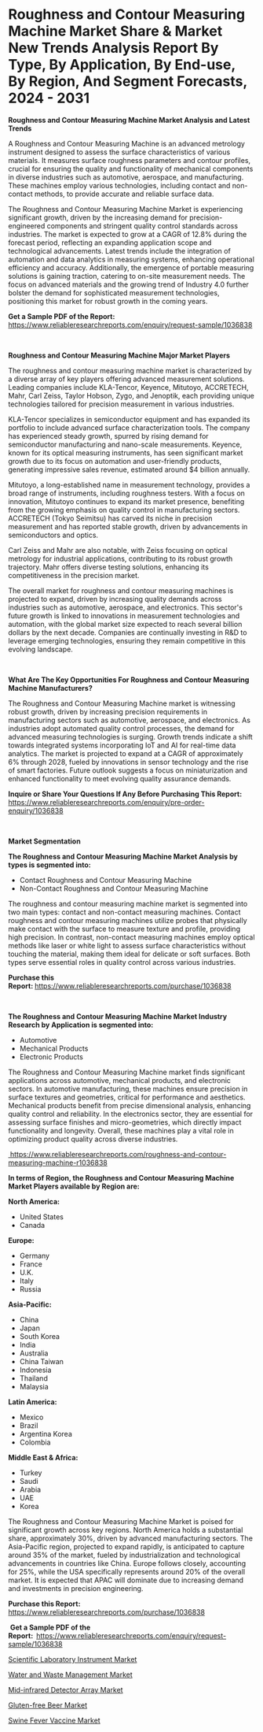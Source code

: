<p><h1>Roughness and Contour Measuring Machine Market Share & Market New Trends Analysis Report By Type, By Application, By End-use, By Region, And Segment Forecasts, 2024 - 2031</h1></p><p><strong>Roughness and Contour Measuring Machine Market Analysis and Latest Trends</strong></p>
<p><p>A Roughness and Contour Measuring Machine is an advanced metrology instrument designed to assess the surface characteristics of various materials. It measures surface roughness parameters and contour profiles, crucial for ensuring the quality and functionality of mechanical components in diverse industries such as automotive, aerospace, and manufacturing. These machines employ various technologies, including contact and non-contact methods, to provide accurate and reliable surface data.</p><p>The Roughness and Contour Measuring Machine Market is experiencing significant growth, driven by the increasing demand for precision-engineered components and stringent quality control standards across industries. The market is expected to grow at a CAGR of 12.8% during the forecast period, reflecting an expanding application scope and technological advancements. Latest trends include the integration of automation and data analytics in measuring systems, enhancing operational efficiency and accuracy. Additionally, the emergence of portable measuring solutions is gaining traction, catering to on-site measurement needs. The focus on advanced materials and the growing trend of Industry 4.0 further bolster the demand for sophisticated measurement technologies, positioning this market for robust growth in the coming years.</p></p>
<p><strong>Get a Sample PDF of the Report:&nbsp;</strong> <a href="https://www.reliableresearchreports.com/enquiry/request-sample/1036838?utm_campaign=120&utm_medium=2&utm_source=Github&utm_content=ia&utm_term=04122024&utm_id=roughness-and-contour-measuring-machine">https://www.reliableresearchreports.com/enquiry/request-sample/1036838</a></p>
<p>&nbsp;</p>
<p><strong>Roughness and Contour Measuring Machine Major Market Players</strong></p>
<p><p>The roughness and contour measuring machine market is characterized by a diverse array of key players offering advanced measurement solutions. Leading companies include KLA-Tencor, Keyence, Mitutoyo, ACCRETECH, Mahr, Carl Zeiss, Taylor Hobson, Zygo, and Jenoptik, each providing unique technologies tailored for precision measurement in various industries.</p><p>KLA-Tencor specializes in semiconductor equipment and has expanded its portfolio to include advanced surface characterization tools. The company has experienced steady growth, spurred by rising demand for semiconductor manufacturing and nano-scale measurements. Keyence, known for its optical measuring instruments, has seen significant market growth due to its focus on automation and user-friendly products, generating impressive sales revenue, estimated around $4 billion annually.</p><p>Mitutoyo, a long-established name in measurement technology, provides a broad range of instruments, including roughness testers. With a focus on innovation, Mitutoyo continues to expand its market presence, benefiting from the growing emphasis on quality control in manufacturing sectors. ACCRETECH (Tokyo Seimitsu) has carved its niche in precision measurement and has reported stable growth, driven by advancements in semiconductors and optics.</p><p>Carl Zeiss and Mahr are also notable, with Zeiss focusing on optical metrology for industrial applications, contributing to its robust growth trajectory. Mahr offers diverse testing solutions, enhancing its competitiveness in the precision market.</p><p>The overall market for roughness and contour measuring machines is projected to expand, driven by increasing quality demands across industries such as automotive, aerospace, and electronics. This sector's future growth is linked to innovations in measurement technologies and automation, with the global market size expected to reach several billion dollars by the next decade. Companies are continually investing in R&D to leverage emerging technologies, ensuring they remain competitive in this evolving landscape.</p></p>
<p>&nbsp;</p>
<p><strong>What Are The Key Opportunities For Roughness and Contour Measuring Machine Manufacturers?</strong></p>
<p><p>The Roughness and Contour Measuring Machine market is witnessing robust growth, driven by increasing precision requirements in manufacturing sectors such as automotive, aerospace, and electronics. As industries adopt automated quality control processes, the demand for advanced measuring technologies is surging. Growth trends indicate a shift towards integrated systems incorporating IoT and AI for real-time data analytics. The market is projected to expand at a CAGR of approximately 6% through 2028, fueled by innovations in sensor technology and the rise of smart factories. Future outlook suggests a focus on miniaturization and enhanced functionality to meet evolving quality assurance demands.</p></p>
<p><strong>Inquire or Share Your Questions If Any Before Purchasing This Report:</strong> <a href="https://www.reliableresearchreports.com/enquiry/pre-order-enquiry/1036838?utm_campaign=120&utm_medium=2&utm_source=Github&utm_content=ia&utm_term=04122024&utm_id=roughness-and-contour-measuring-machine">https://www.reliableresearchreports.com/enquiry/pre-order-enquiry/1036838</a></p>
<p>&nbsp;</p>
<p><strong>Market Segmentation</strong></p>
<p><strong>The Roughness and Contour Measuring Machine Market Analysis by types is segmented into:</strong></p>
<p><ul><li>Contact Roughness and Contour Measuring Machine</li><li>Non-Contact Roughness and Contour Measuring Machine</li></ul></p>
<p><p>The roughness and contour measuring machine market is segmented into two main types: contact and non-contact measuring machines. Contact roughness and contour measuring machines utilize probes that physically make contact with the surface to measure texture and profile, providing high precision. In contrast, non-contact measuring machines employ optical methods like laser or white light to assess surface characteristics without touching the material, making them ideal for delicate or soft surfaces. Both types serve essential roles in quality control across various industries.</p></p>
<p><strong>Purchase this Report:&nbsp;</strong><a href="https://www.reliableresearchreports.com/purchase/1036838?utm_campaign=120&utm_medium=2&utm_source=Github&utm_content=ia&utm_term=04122024&utm_id=roughness-and-contour-measuring-machine">https://www.reliableresearchreports.com/purchase/1036838</a></p>
<p>&nbsp;</p>
<p><strong>The Roughness and Contour Measuring Machine Market Industry Research by Application is segmented into:</strong></p>
<p><ul><li>Automotive</li><li>Mechanical Products</li><li>Electronic Products</li></ul></p>
<p><p>The Roughness and Contour Measuring Machine market finds significant applications across automotive, mechanical products, and electronic sectors. In automotive manufacturing, these machines ensure precision in surface textures and geometries, critical for performance and aesthetics. Mechanical products benefit from precise dimensional analysis, enhancing quality control and reliability. In the electronics sector, they are essential for assessing surface finishes and micro-geometries, which directly impact functionality and longevity. Overall, these machines play a vital role in optimizing product quality across diverse industries.</p></p>
<p><a href="https://www.reliableresearchreports.com/roughness-and-contour-measuring-machine-r1036838?utm_campaign=120&utm_medium=2&utm_source=Github&utm_content=ia&utm_term=04122024&utm_id=roughness-and-contour-measuring-machine">&nbsp;https://www.reliableresearchreports.com/roughness-and-contour-measuring-machine-r1036838</a></p>
<p><strong>In terms of Region, the Roughness and Contour Measuring Machine Market Players available by Region are:</strong></p>
<p>
    <p> <strong> North America: </strong>
        <ul>
            <li>United States</li>
            <li>Canada</li>
        </ul>
        </p> 
    <p> <strong> Europe: </strong>
        <ul>
            <li>Germany</li>
            <li>France</li>
            <li>U.K.</li>
            <li>Italy</li>
            <li>Russia</li>
        </ul>
        </p> 
    <p> <strong> Asia-Pacific: </strong>
        <ul>
            <li>China</li>
            <li>Japan</li>
            <li>South Korea</li>
            <li>India</li>
            <li>Australia</li>
            <li>China Taiwan</li>
            <li>Indonesia</li>
            <li>Thailand</li>
            <li>Malaysia</li>
        </ul>
        </p> 
    <p> <strong> Latin America: </strong>
        <ul>
            <li>Mexico</li>
            <li>Brazil</li>
            <li>Argentina Korea</li>
            <li>Colombia</li>
        </ul>
        </p> 
    <p> <strong> Middle East & Africa: </strong>
        <ul>
            <li>Turkey</li>
            <li>Saudi</li>
            <li>Arabia</li>
            <li>UAE</li>
            <li>Korea</li>
        </ul>
    </p>
    </p>
<p><p>The Roughness and Contour Measuring Machine Market is poised for significant growth across key regions. North America holds a substantial share, approximately 30%, driven by advanced manufacturing sectors. The Asia-Pacific region, projected to expand rapidly, is anticipated to capture around 35% of the market, fueled by industrialization and technological advancements in countries like China. Europe follows closely, accounting for 25%, while the USA specifically represents around 20% of the overall market. It is expected that APAC will dominate due to increasing demand and investments in precision engineering.</p></p>
<p><strong>Purchase this Report: </strong><a href="https://www.reliableresearchreports.com/purchase/1036838?utm_campaign=120&utm_medium=2&utm_source=Github&utm_content=ia&utm_term=04122024&utm_id=roughness-and-contour-measuring-machine">https://www.reliableresearchreports.com/purchase/1036838</a></p>
<p>&nbsp;<strong>Get a Sample PDF of the Report:&nbsp;&nbsp;</strong><a href="https://www.reliableresearchreports.com/enquiry/request-sample/1036838?utm_campaign=120&utm_medium=2&utm_source=Github&utm_content=ia&utm_term=04122024&utm_id=roughness-and-contour-measuring-machine">https://www.reliableresearchreports.com/enquiry/request-sample/1036838</a></p>
<p><strong></strong></p>
<p><p><a href="https://www.linkedin.com/pulse/driving-forces-behind-scientific-laboratory-instrument-market-jxuxe?utm_campaign=120&utm_medium=2&utm_source=Github&utm_content=ia&utm_term=04122024&utm_id=roughness-and-contour-measuring-machine">Scientific Laboratory Instrument Market</a></p><p><a href="https://www.linkedin.com/pulse/in-depth-analysis-water-waste-management-market-trends-growth-uu32e?utm_campaign=120&utm_medium=2&utm_source=Github&utm_content=ia&utm_term=04122024&utm_id=roughness-and-contour-measuring-machine">Water and Waste Management Market</a></p><p><a href="https://github.com/joannesouthgate/Market-Research-Report-List-5/blob/main/mid-infrared-detector-array-market.md?utm_campaign=120&utm_medium=2&utm_source=Github&utm_content=ia&utm_term=04122024&utm_id=roughness-and-contour-measuring-machine">Mid-infrared Detector Array Market</a></p><p><a href="https://github.com/DianaWilson796/Market-Research-Report-List-1/blob/main/gluten-free-beer-market.md?utm_campaign=120&utm_medium=2&utm_source=Github&utm_content=ia&utm_term=04122024&utm_id=roughness-and-contour-measuring-machine">Gluten-free Beer Market</a></p><p><a href="https://issuu.com/reportprime-2/docs/swine-fever-vaccine-market-size-2030.pptx?utm_campaign=120&utm_medium=2&utm_source=Github&utm_content=ia&utm_term=04122024&utm_id=roughness-and-contour-measuring-machine">Swine Fever Vaccine Market</a></p></p>